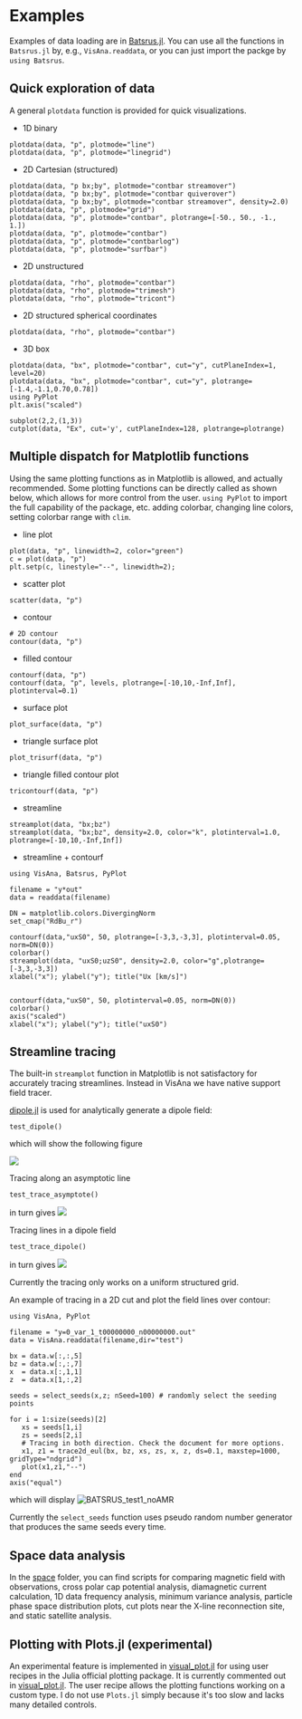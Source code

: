 # Examples

Examples of data loading are in [Batsrus.jl](https://henry2004y.github.io/Batsrus.jl/dev/man/examples/).
You can use all the functions in `Batsrus.jl` by, e.g., `VisAna.readdata`, or you can just import the packge by `using Batsrus`.

## Quick exploration of data

A general `plotdata` function is provided for quick visualizations.

- 1D binary
```
plotdata(data, "p", plotmode="line")
plotdata(data, "p", plotmode="linegrid")
```

- 2D Cartesian (structured)
```
plotdata(data, "p bx;by", plotmode="contbar streamover")
plotdata(data, "p bx;by", plotmode="contbar quiverover")
plotdata(data, "p bx;by", plotmode="contbar streamover", density=2.0)
plotdata(data, "p", plotmode="grid")
plotdata(data, "p", plotmode="contbar", plotrange=[-50., 50., -1., 1.])
plotdata(data, "p", plotmode="contbar")
plotdata(data, "p", plotmode="contbarlog")
plotdata(data, "p", plotmode="surfbar")
```

- 2D unstructured
```
plotdata(data, "rho", plotmode="contbar")
plotdata(data, "rho", plotmode="trimesh")
plotdata(data, "rho", plotmode="tricont")
```

- 2D structured spherical coordinates
```
plotdata(data, "rho", plotmode="contbar")
```

- 3D box
```
plotdata(data, "bx", plotmode="contbar", cut="y", cutPlaneIndex=1, level=20)
plotdata(data, "bx", plotmode="contbar", cut="y", plotrange=[-1.4,-1.1,0.70,0.78])
using PyPlot
plt.axis("scaled")

subplot(2,2,(1,3))
cutplot(data, "Ex", cut='y', cutPlaneIndex=128, plotrange=plotrange)
```

## Multiple dispatch for Matplotlib functions

Using the same plotting functions as in Matplotlib is allowed, and actually recommended.
Some plotting functions can be directly called as shown below, which allows for more control from the user.
`using PyPlot` to import the full capability of the package, etc. adding colorbar, changing line colors, setting colorbar range with `clim`.

- line plot
```
plot(data, "p", linewidth=2, color="green")
c = plot(data, "p")
plt.setp(c, linestyle="--", linewidth=2);
```

- scatter plot
```
scatter(data, "p")
```

- contour
```
# 2D contour
contour(data, "p")
```

- filled contour
```
contourf(data, "p")
contourf(data, "p", levels, plotrange=[-10,10,-Inf,Inf], plotinterval=0.1)
```

- surface plot
```
plot_surface(data, "p")
```

- triangle surface plot
```
plot_trisurf(data, "p")
```

- triangle filled contour plot
```
tricontourf(data, "p")
```

- streamline
```
streamplot(data, "bx;bz")
streamplot(data, "bx;bz", density=2.0, color="k", plotinterval=1.0, plotrange=[-10,10,-Inf,Inf])
```

- streamline + contourf
```
using VisAna, Batsrus, PyPlot

filename = "y*out"
data = readdata(filename)

DN = matplotlib.colors.DivergingNorm
set_cmap("RdBu_r")

contourf(data,"uxS0", 50, plotrange=[-3,3,-3,3], plotinterval=0.05, norm=DN(0))
colorbar()
streamplot(data, "uxS0;uzS0", density=2.0, color="g",plotrange=[-3,3,-3,3])
xlabel("x"); ylabel("y"); title("Ux [km/s]")


contourf(data,"uxS0", 50, plotinterval=0.05, norm=DN(0))
colorbar()
axis("scaled")
xlabel("x"); ylabel("y"); title("uxS0")
```

## Streamline tracing

The built-in `streamplot` function in Matplotlib is not satisfactory for accurately tracing streamlines. Instead in VisAna we have native support field tracer.

[dipole.jl](https://github.com/henry2004y/VisAnaJulia/blob/master/src/dipole.jl) is used for analytically generate a dipole field:
```
test_dipole()
```
which will show the following figure

![](../images/dipole_plot.png)

Tracing along an asymptotic line
```
test_trace_asymptote()
```
in turn gives
![](../images/trace_asymptote.png)

Tracing lines in a dipole field
```
test_trace_dipole()
```
in turn gives
![](../images/trace_dipole.png)

Currently the tracing only works on a uniform structured grid.

An example of tracing in a 2D cut and plot the field lines over contour:
```
using VisAna, PyPlot

filename = "y=0_var_1_t00000000_n00000000.out"
data = VisAna.readdata(filename,dir="test")

bx = data.w[:,:,5]
bz = data.w[:,:,7]
x  = data.x[:,1,1]
z  = data.x[1,:,2]

seeds = select_seeds(x,z; nSeed=100) # randomly select the seeding points

for i = 1:size(seeds)[2]
   xs = seeds[1,i]
   zs = seeds[2,i]
   # Tracing in both direction. Check the document for more options.
   x1, z1 = trace2d_eul(bx, bz, xs, zs, x, z, ds=0.1, maxstep=1000, gridType="ndgrid")
   plot(x1,z1,"--")
end
axis("equal")
```
which will display
![BATSRUS_test1_noAMR](../images/BxBz_y0cut.png)

Currently the `select_seeds` function uses pseudo random number generator that produces the same seeds every time.

## Space data analysis

In the [space](../../../space) folder, you can find scripts for comparing magnetic field with observations, cross polar cap potential analysis, diamagnetic current calculation, 1D data frequency analysis, minimum variance analysis, particle phase space distribution plots, cut plots near the X-line reconnection site, and static satellite analysis.

## Plotting with Plots.jl (experimental)

An experimental feature is implemented in [visual_plot.jl](../../../src/visual_plot.jl) for using user recipes in the Julia official plotting package.
It is currently commented out in [visual_plot.jl](../../../src/VisAna.jl).
The user recipe allows the plotting functions working on a custom type.
I do not use `Plots.jl` simply because it's too slow and lacks many detailed controls.
